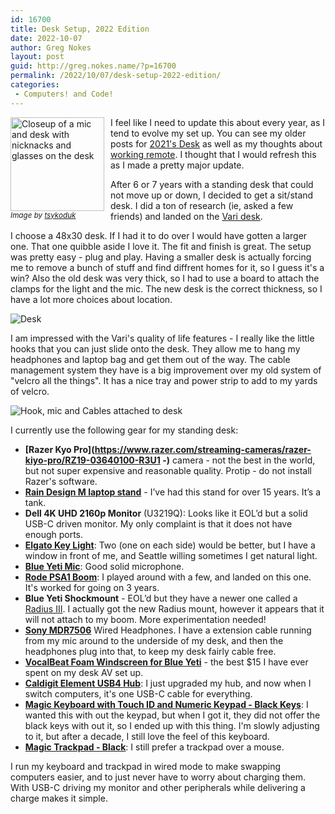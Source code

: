 ```yaml
---
id: 16700
title: Desk Setup, 2022 Edition
date: 2022-10-07
author: Greg Nokes
layout: post
guid: http://greg.nokes.name/?p=16700
permalink: /2022/10/07/desk-setup-2022-edition/
categories:
 - Computers! and Code!
---
```

<div style="float: left; padding: 0 10px 10px 0;"><img src="/binaries/2022/10/IMG_0098.png" width="150" alt="Closeup of a mic and desk with nicknacks and glasses on the desk"><br />
<sub><i>Image by <a href="https://twitter.com/tsykoduk">tsykoduk</a></i></sub></div>

I feel like I need to update this about every year, as I tend to evolve my set up. You can see my older posts for [2021's Desk](https://greg.nokes.name/2021/07/21/desk-setup-2021-edition/) as well as my thoughts about [working remote](https://greg.nokes.name/2020/03/03/working-remote/). I thought that I would refresh this as I made a pretty major update. 

After 6 or 7 years with a standing desk that could not move up or down, I decided to get a sit/stand desk. I did a ton of research (ie, asked a few friends) and landed on the [Vari desk](https://www.vari.com/electric-standing-desk-48x30/FD-ESD4830.html). 

<!--more-->

I choose a 48x30 desk. If I had it to do over I would have gotten a larger one. That one quibble aside I love it. The fit and finish is great. The setup was pretty easy - plug and play. Having a smaller desk is actually forcing me to remove a bunch of stuff and find diffrent homes for it, so I guess it's a win? Also the old desk was very thick, so I had to use a board to attach the clamps for the light and the mic. The new desk is the correct thickness, so I have a lot more choices about location.

![Desk](/binaries/2022/10/IMG_0095.png)

I am impressed with the Vari's quality of life features - I really like the little hooks that you can just slide onto the desk. They allow me to hang my headphones and laptop bag and get them out of the way. The cable management system they have is a big improvement over my old system of "velcro all the things". It has a nice tray and power strip to add to my yards of velcro.

![Hook, mic and Cables attached to desk](/binaries/2022/10/IMG_0097.png)

I currently use the following gear for my standing desk:

* **[Razer Kyo Pro](https://www.razer.com/streaming-cameras/razer-kiyo-pro/RZ19-03640100-R3U1 -)** camera - not the best in the world, but not super expensive and reasonable quality. Protip - do not install Razer's software.
* **[Rain Design M laptop stand](https://www.raindesigninc.com/mstand.html)** - I’ve had this stand for over 15 years. It’s a tank.
* **Dell 4K UHD 2160p Monitor** (U3219Q):  Looks like it EOL’d but a solid USB-C driven monitor. My only complaint is that it does not have enough ports.
* **[Elgato Key Light](https://www.elgato.com/en/key-light)**: Two (one on each side) would be better, but I have a window in front of me, and Seattle willing sometimes I get natural light.
* **[Blue Yeti Mic](https://www.bluemic.com/en-us/products/yeti)**: Good solid microphone.
* **[Rode PSA1 Boom](https://www.rode.com/accessories/stands/psa1)**: I played around with a few, and landed on this one. It's worked for going on 3 years.
* **Blue Yeti Shockmount** - EOL’d but they have a newer one called a [Radius III](https://www.bluemic.com/en-us/accessories/). I actually got the new Radius mount, however it appears that it will not attach to my boom. More experimentation needed!
* **[Sony MDR7506](https://pro.sony/ue_US/products/headphones/mdr-7506)** Wired Headphones. I have a extension cable running from my mic around to the underside of my desk, and then the headphones plug into that, to keep my desk fairly cable free.
* **[VocalBeat Foam Windscreen for Blue Yeti](http://www.vocalbeat.com/blue-yeti-foam-windscreen/)** - the best $15 I have ever spent on my desk AV set up.
* **[Caldigit Element USB4 Hub](https://www.caldigit.com/thunderbolt-4-element-hub/ )**: I just upgraded my hub, and now when I switch computers, it's one USB-C cable for everything.
* **[Magic Keyboard with Touch ID and Numeric Keypad - Black Keys](https://www.apple.com/shop/product/MMMR3LL/A/magic-keyboard-with-touch-id-and-numeric-keypad-for-mac-models-with-apple-silicon-us-english-black-keys?fnode=6a430d47b93f38524f561d8aa842d9235be5e5a84b23a9c06d91fd618ca1d4fc65faa5552a9c7e632bf49532b7d1843362c53a2aced0a6af0f4ad7922d4d1f8959192615172f6b2787efe357a9524721f70f417a4208ec2886f3060b0e612da4)**: I wanted this with out the keypad, but when I got it, they did not offer the black keys with out it, so I ended up with this thing. I'm slowly adjusting to it, but after a decade, I still love the feel of this keyboard.
* **[Magic Trackpad - Black](https://www.apple.com/shop/product/MMMP3AM/A/magic-trackpad-black-multi-touch-surface?fnode=6a430d47b93f38524f561d8aa842d9235be5e5a84b23a9c06d91fd618ca1d4fc65faa5552a9c7e632bf49532b7d1843362c53a2aced0a6af0f4ad7922d4d1f8959192615172f6b2787efe357a9524721f70f417a4208ec2886f3060b0e612da4)**: I still prefer a trackpad over a mouse.

I run my keyboard and trackpad in wired mode to make swapping computers easier, and to just never have to worry about charging them. With USB-C driving my monitor and other peripherals while delivering a charge makes it simple.


